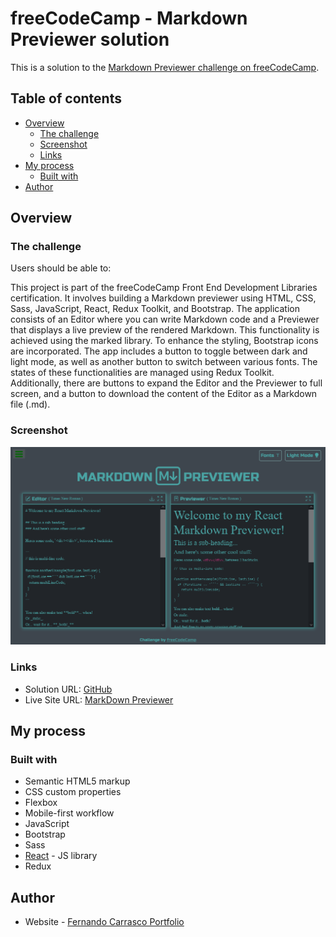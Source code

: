 # freeCodeCamp - Markdown Previewer solution

This is a solution to the [Markdown Previewer challenge on freeCodeCamp](https://www.freecodecamp.org/learn/front-end-development-libraries/front-end-development-libraries-projects/build-a-markdown-previewer).

## Table of contents

- [Overview](#overview)
  - [The challenge](#the-challenge)
  - [Screenshot](#screenshot)
  - [Links](#links)
- [My process](#my-process)
  - [Built with](#built-with)
- [Author](#author)

## Overview

### The challenge

Users should be able to:

This project is part of the freeCodeCamp Front End Development Libraries certification. It involves building a Markdown previewer using HTML, CSS, Sass, JavaScript, React, Redux Toolkit, and Bootstrap. The application consists of an Editor where you can write Markdown code and a Previewer that displays a live preview of the rendered Markdown. This functionality is achieved using the marked library. To enhance the styling, Bootstrap icons are incorporated. The app includes a button to toggle between dark and light mode, as well as another button to switch between various fonts. The states of these functionalities are managed using Redux Toolkit. Additionally, there are buttons to expand the Editor and the Previewer to full screen, and a button to download the content of the Editor as a Markdown file (.md).

### Screenshot

![](./src/assets/screenshotMarkdownPreviewer.png)


### Links

- Solution URL: [GitHub](https://github.com/SFCC5555/markdown-previewer)
- Live Site URL: [MarkDown Previewer](https://sfcc-markdown-previewer.netlify.app/)

## My process

### Built with

- Semantic HTML5 markup
- CSS custom properties
- Flexbox
- Mobile-first workflow
- JavaScript
- Bootstrap
- Sass
- [React](https://reactjs.org/) - JS library
- Redux

## Author

- Website - [Fernando Carrasco Portfolio](https://sfcc5555.netlify.app/)